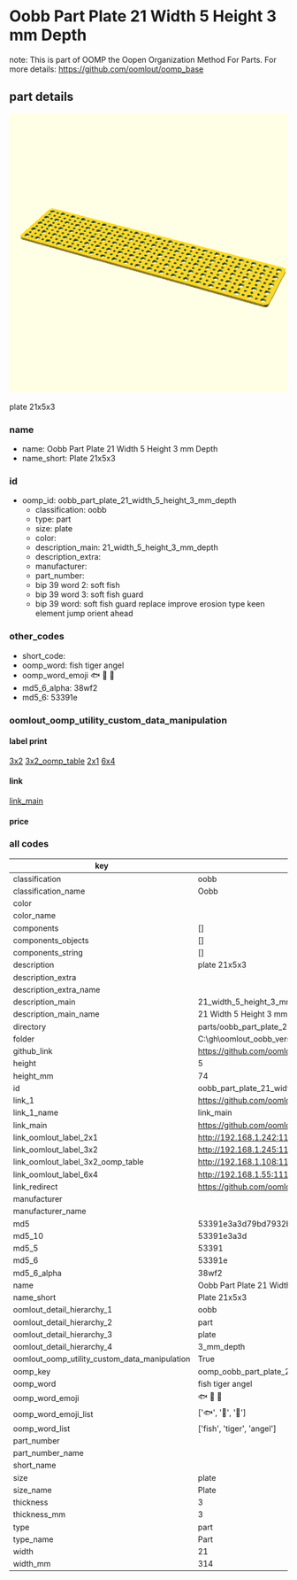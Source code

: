 # Oobb Part Plate 21 Width 5 Height 3 mm Depth  

note: This is part of OOMP the Oopen Organization Method For Parts. For more details: https://github.com/oomlout/oomp_base

##  part details
  

[![](3dpr.png)](3dpr.png)

plate 21x5x3



### name
* name: Oobb Part Plate 21 Width 5 Height 3 mm Depth
* name_short: Plate 21x5x3 
### id
* oomp_id: oobb_part_plate_21_width_5_height_3_mm_depth
  * classification: oobb
  * type: part
  * size: plate
  * color: 
  * description_main: 21_width_5_height_3_mm_depth
  * description_extra: 
  * manufacturer: 
  * part_number: 
  * bip 39 word 2: soft fish
  * bip 39 word 3: soft fish guard
  * bip 39 word: soft fish guard replace improve erosion type keen element jump orient ahead

### other_codes
* short_code: 
* oomp_word: fish tiger angel
* oomp_word_emoji :fish: :tiger: :angel:
* md5_6_alpha: 38wf2
* md5_6: 53391e






### oomlout_oomp_utility_custom_data_manipulation
#### label print
[3x2](http://192.168.1.245:1112/?label=oomp%2038wf2)
[3x2_oomp_table](http://192.168.1.108:1112/?label=oomp%2038wf2)
[2x1](http://192.168.1.242:1112/?label=oomp%2038wf2)
[6x4](http://192.168.1.55:1112/?label=oomp%2038wf2)    

#### link

[link_main](https://github.com/oomlout/oomlout_oobb_version_4_generated_parts/tree/main/navigation_oomp/oobb/part/plate/21_width_5_height_3_mm_depth/part)                              

#### price







### all codes 
| key | value |  
| --- | --- |  
| classification | oobb |  
| classification_name | Oobb |  
| color |  |  
| color_name |  |  
| components | [] |  
| components_objects | [] |  
| components_string | [] |  
| description | plate 21x5x3 |  
| description_extra |  |  
| description_extra_name |  |  
| description_main | 21_width_5_height_3_mm_depth |  
| description_main_name | 21 Width 5 Height 3 mm Depth |  
| directory | parts/oobb_part_plate_21_width_5_height_3_mm_depth |  
| folder | C:\gh\oomlout_oobb_version_4_generated_parts\parts\oobb_part_plate_21_width_5_height_3_mm_depth |  
| github_link | https://github.com/oomlout/oomlout_oomp_part_src/tree/main/parts/oobb_part_plate_21_width_5_height_3_mm_depth |  
| height | 5 |  
| height_mm | 74 |  
| id | oobb_part_plate_21_width_5_height_3_mm_depth |  
| link_1 | https://github.com/oomlout/oomlout_oobb_version_4_generated_parts/tree/main/navigation_oomp/oobb/part/plate/21_width_5_height_3_mm_depth/part |  
| link_1_name | link_main |  
| link_main | https://github.com/oomlout/oomlout_oobb_version_4_generated_parts/tree/main/navigation_oomp/oobb/part/plate/21_width_5_height_3_mm_depth/part |  
| link_oomlout_label_2x1 | http://192.168.1.242:1112/?label=oomp%2038wf2 |  
| link_oomlout_label_3x2 | http://192.168.1.245:1112/?label=oomp%2038wf2 |  
| link_oomlout_label_3x2_oomp_table | http://192.168.1.108:1112/?label=oomp%2038wf2 |  
| link_oomlout_label_6x4 | http://192.168.1.55:1112/?label=oomp%2038wf2 |  
| link_redirect | https://github.com/oomlout/oomlout_oobb_version_4_generated_parts/tree/main/parts/oobb_plate_21_05_03 |  
| manufacturer |  |  
| manufacturer_name |  |  
| md5 | 53391e3a3d79bd7932b90b6cce95ee72 |  
| md5_10 | 53391e3a3d |  
| md5_5 | 53391 |  
| md5_6 | 53391e |  
| md5_6_alpha | 38wf2 |  
| name | Oobb Part Plate 21 Width 5 Height 3 mm Depth |  
| name_short | Plate 21x5x3  |  
| oomlout_detail_hierarchy_1 | oobb |  
| oomlout_detail_hierarchy_2 | part |  
| oomlout_detail_hierarchy_3 | plate |  
| oomlout_detail_hierarchy_4 | 3_mm_depth |  
| oomlout_oomp_utility_custom_data_manipulation | True |  
| oomp_key | oomp_oobb_part_plate_21_width_5_height_3_mm_depth |  
| oomp_word | fish tiger angel |  
| oomp_word_emoji | :fish: :tiger: :angel: |  
| oomp_word_emoji_list | [':fish:', ':tiger:', ':angel:'] |  
| oomp_word_list | ['fish', 'tiger', 'angel'] |  
| part_number |  |  
| part_number_name |  |  
| short_name |  |  
| size | plate |  
| size_name | Plate |  
| thickness | 3 |  
| thickness_mm | 3 |  
| type | part |  
| type_name | Part |  
| width | 21 |  
| width_mm | 314 |  
